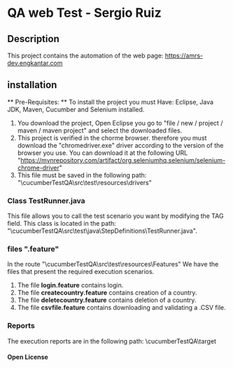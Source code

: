 # QA web Test - Sergio Ruiz
## Description
This project contains the automation of the web page: https://amrs-dev.engkantar.com

## installation
** Pre-Requisites: ** To install the project you must Have: Eclipse, Java JDK, Maven, Cucumber and Selenium installed.
1. You download the project, Open Eclipse you go to "file / new / project / maven / maven project" and select the downloaded files.
2. This project is verified in the chorme browser. therefore you must download the "chromedriver.exe" driver according to the version of the browser you use. You can download it at the following URL "https://mvnrepository.com/artifact/org.seleniumhq.selenium/selenium-chrome-driver"
3. This file must be saved in the following path: "\cucumberTestQA\src\test\resources\drivers"

### Class TestRunner.java
This file allows you to call the test scenario you want by modifying the TAG field. This class is located in the path: "\cucumberTestQA\src\test\java\StepDefinitions\TestRunner.java".

### files ".feature"
In the route "\cucumberTestQA\src\test\resources\Features" We have the files that present the required execution scenarios.

1. The file **login.feature** contains login.
2. The file **createcountry.feature** contains creation of a country.
3. The file **deletecountry.feature** contains deletion of a country.
4. The file **csvfile.feature** contains downloading and validating a .CSV file.

### Reports
The execution reports are in the following path:
\cucumberTestQA\target

#### Open License


